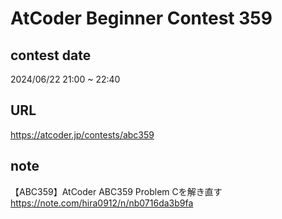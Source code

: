 # AtCoder Beginner Contest 359

## contest date 
2024/06/22 21:00 ~ 22:40

## URL
https://atcoder.jp/contests/abc359

## note
【ABC359】AtCoder ABC359 Problem Cを解き直す
https://note.com/hira0912/n/nb0716da3b9fa
